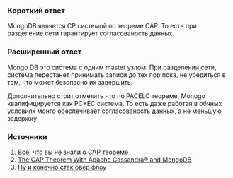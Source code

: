 ### Короткий ответ
MongoDB является CP системой по теореме CAP. То есть при разделение сети гарантирует согласованость данных.

### Расширенный ответ
Mongo DB это система с одним master узлом. При разделении сети, система перестанет принимать записи до тех пор пока, не убедиться в том, что может безопасно их завершить.

Дополнительно стоит отметить что по PACELC теореме, Monogo квалифицируется как PC+EC система. То есть даже работая в обчных условиях монго обеспечивает согласованость данных, а не меньшую задержку 

### Источники
1. [Всё, что вы не знали о CAP теореме](https://habr.com/ru/articles/328792/)
2. [The CAP Theorem With Apache Cassandra® and MongoDB](https://www.instaclustr.com/blog/cassandra-vs-mongodb/)
3. [Ну и конечно стек овер флоу](https://dba.stackexchange.com/questions/209860/mongo-cp-cassandra-ap/209874#209874)